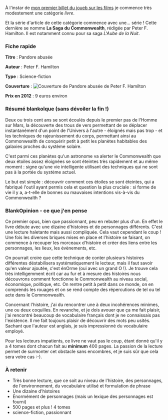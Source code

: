 À l'instar de [mon premier billet du joueb sur les films](${BASE_URL}/archives/2010/03/19/film_bad_lieutenant_escale_%C3%A0_la_nouvelle_orleans/index.html "Lire le premier article décrivant un film sur le BlankoJoueb") je commence très modestement une catégorie *livre*.

Et la série d'article de cette catégorie commence avec une… série ! Cette dernière se nomme **La Saga du Commonwealth**, rédigée par Peter F. Hamilton. Il est notamment connu pour sa saga *L'Aube de la Nuit*.

### Fiche rapide

**Titre** : Pandore abusée

**Auteur** : Peter F. Hamilton

**Type** : Science-fiction

**Couverture** : ![Couverture de Pandore abusée de Peter F. Hamilton](${BASE_URL}/images/livres/pandore_abusee.png "Couverture de Pandore abusée de Peter F. Hamilton représentant un fond bleu nuit avec un vaisseau se rapprochant d'un faisceau lumineux sortant d'un trou béant dans la galaxie")

**Prix en 2012** : 9 euros environ

### Résumé blankoïque (sans dévoiler la fin !)

Deux ou trois cent ans se sont écoulés depuis le premier pas de l'Homme sur Mars, la découverte des trous de vers permettant de se déplacer instantanément d'un point de l'Univers à l'autre - éloignés mais pas trop - et les techniques de rajeunissement du corps, permettant ainsi au Commonwealth de conquérir petit à petit les planètes habitables des galaxies proches du système solaire.

C'est parmi ces planètes qu'un astronome va alerter le Commonwealth que deux étoiles assez éloignées se sont éteintes très rapidement et au même moment : signe qu'une vie intelligente utilisant des techniques qui ne sont pas à la portée du système actuel.

Le but est simple : découvrir comment ces étoiles se sont éteintes, qui a fabriqué l'outil ayant permis cela et question la plus cruciale : si forme de vie il y a, a-t-elle de bonnes ou mauvaises intentions vis-à-vis du Commonwealth ?

### BlankOpinion - ce que j'en pense

Ce premier opus, bien que passionnant, peu en rebuter plus d'un. En effet le livre débute avec une dizaine d'histoires et de personnages différents. C'est une lecture haletante mais aussi compliquée. Cela vaut cependant le coup ! Une fois les diverses briques mises en place et l'histoire se faisant, on commence à recouper les morceaux d'histoire et créer des liens entre les personnages, les lieux, les évènements, etc.

On pourrait croire que cette technique de conter plusieurs histoires différentes déstabilisera systématiquement le lecteur, mais il faut savoir qu'en valeur ajoutée, c'est énOrme (oui avec un grand O !). Je trouve cela très intelligemment écrit car au fur et à mesure des histoires nous découvrons comment fonctionne le Commonwealth au niveau social, économique, politique, etc. On rentre petit à petit dans ce monde, on en comprends les rouages et on se rend compte des répercutions de tel ou tel acte dans le Commonwealth.

Concernant l'histoire, j'ai du rencontrer une à deux incohérences minimes, une ou deux coquilles. En revanche, et je dois avouer que ça me fait plaisir, j'ai rencontré beaucoup de vocabulaire français dont je ne connaissais pas l'existence. Il me fait toujours plaisir de découvrir des mots peu usités. Sachant que l'auteur est anglais, je suis impressionné du vocabulaire employé.

Pour les lecteurs impatients, ce livre ne vaut pas le coup, étant donné qu'il y a 4 tomes dont chacun fait au **minimum** 400 pages. La passion de la lecture permet de surmonter cet obstacle sans encombres, et je suis sûr que cela sera votre cas :-).

### À retenir

  * Très bonne lecture, que ce soit au niveau de l'histoire, des personnages, de l'environnement, du vocabulaire utilisé et formulation de phrase
  * Une dizaine d'histoires
  * Énormément de personnages (mais un lexique des personnages est fourni)
  * 500 pages et plus ! 4 tomes
  * science-fiction, passionnant

